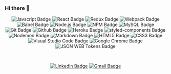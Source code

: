 ### Hi there 👋
<div align=center>

![Javscript Badge](http://img.shields.io/badge/-Javascript-000?style=flat-square&logo=javascript)
![React Badge](http://img.shields.io/badge/-React-000?style=flat-square&logo=react)
![Redux Badge](http://img.shields.io/badge/-Redux-764ABC?style=flat-square&logo=redux)
![Webpack Badge](http://img.shields.io/badge/-Webpack-000?style=flat-square&logo=webpack)
![Babel Badge](http://img.shields.io/badge/-Babel-000?style=flat-square&logo=babel)
![Node.js Badge](http://img.shields.io/badge/-Node.js-000?style=flat-square&logo=node.js)
![NPM Badge](http://img.shields.io/badge/-NPM-000?style=flat-square&logo=npm)
![MySQL Badge](http://img.shields.io/badge/-MySQL-000?style=flat-square&logo=mysql)
![Git Badge](http://img.shields.io/badge/-Git-000?style=flat-square&logo=git)
![Github Badge](http://img.shields.io/badge/-Github-000?style=flat-square&logo=github)
![Heroku Badge](http://img.shields.io/badge/-Heroku-430098?style=flat-square&logo=heroku)
![styled-components Badge](http://img.shields.io/badge/-styled%20components-000?style=flat-square&logo=styled-components)
![Nodemon Badge](http://img.shields.io/badge/-Nodemon-000?style=flat-square&logo=nodemon)
![Markdown Badge](http://img.shields.io/badge/-Markdown-000?style=flat-square&logo=markdown)
![HTML5 Badge](http://img.shields.io/badge/-HTML5-000?style=flat-square&logo=html5)
![CSS3 Badge](http://img.shields.io/badge/-CSS3-1572B6?style=flat-square&logo=css3)
![Visual Studio Code Badge](http://img.shields.io/badge/-Visual%20Studio%20Code-007ACC?style=flat-square&logo=visual%20studio%20code)
![Google Chrome Badge](http://img.shields.io/badge/-Google%20Chrome-000?style=flat-square&logo=google%20chrome)
![JSON WEB Tokens Badge](http://img.shields.io/badge/-JSON%20WEB%20Tokens-000?style=flat-square&logo=json%20web%20tokens)

  <br />

[![Linkedin Badge](https://img.shields.io/badge/-LinkedIn-blue?style=flat-square&logo=Linkedin&logoColor=white&link=https://www.linkedin.com/in/vikas-kumar-10057112b/)](https://www.linkedin.com/in/vikas-kumar-10057112b/)
[![Gmail Badge](https://img.shields.io/badge/-Gmail-d14836?style=flat-square&logo=Gmail&logoColor=white&link=mailto:svikas641@gmail.com)](mailto:svikas641@gmail.com)

  <!--
    [![Twitter Badge](https://img.shields.io/badge/-Twitter-1DA1F2?style=flat-square&logo=twitter&logoColor=white&link=https://twitter.com/yuni__q)](https://twitter.com/yuni__q)

  -->

  <br />

</div>
